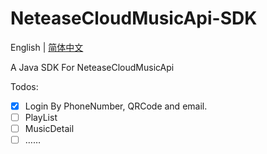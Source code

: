 # NeteaseCloudMusicApi-SDK

English | [简体中文](https://github.com/JackuXL/NeteaseCloudMusicApi-SDK/blob/master/README_zh_cn.md)

A Java SDK For NeteaseCloudMusicApi

Todos:

- [x] Login By PhoneNumber, QRCode and email.
- [ ] PlayList
- [ ] MusicDetail
- [ ] ……
